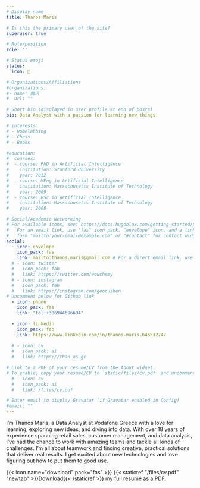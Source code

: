 ```yaml
---
# Display name
title: Thanos Maris

# Is this the primary user of the site?
superuser: true

# Role/position
role: ''

# Status emoji
status:
  icon: 🚀

# Organizations/Affiliations
#organizations:
#- name: 腾讯
#  url: ""

# Short bio (displayed in user profile at end of posts)
bio: Data Analyst with a passion for learning new things!

# interests:
# - Homelabbing
# - Chess
# - Books

#education:
#  courses:
#  - course: PhD in Artificial Intelligence
#    institution: Stanford University
#    year: 2012
#  - course: MEng in Artificial Intelligence
#    institution: Massachusetts Institute of Technology
#    year: 2009
#  - course: BSc in Artificial Intelligence
#    institution: Massachusetts Institute of Technology
#    year: 2008

# Social/Academic Networking
# For available icons, see: https://docs.hugoblox.com/getting-started/page-builder/#icons
#   For an email link, use "fas" icon pack, "envelope" icon, and a link in the
#   form "mailto:your-email@example.com" or "#contact" for contact widget.
social:
  - icon: envelope
    icon_pack: fas
    link: mailto:thanos.maris@gmail.com # For a direct email link, use "mailto:test@example.org".
  # - icon: twitter
  #   icon_pack: fab
  #   link: https://twitter.com/wowchemy
  # - icon: instagram
  #   icon_pack: fab
  #   link: https://instagram.com/geocushen
# Uncomment below for Github link
  - icon: phone
    icon_pack: fas
    link: "tel:+306944696694"

  - icon: linkedin
    icon_pack: fab
    link: https://www.linkedin.com/in/thanos-maris-b4653274/
  
  # - icon: cv
  #   icon_pack: ai
  #   link: https://than-os.gr

# Link to a PDF of your resume/CV from the About widget.
# To enable, copy your resume/CV to `static/files/cv.pdf` and uncomment the lines below.
  # - icon: cv
  #   icon_pack: ai
  #   link: /files/cv.pdf

# Enter email to display Gravatar (if Gravatar enabled in Config)
#email: ""
---
```


I’m Thanos Maris, a Data Analyst at Vodafone Greece with a love for learning, exploring new ideas, and diving into data. 
With over 18 years of experience spanning retail sales, customer management, and data analysis, I’ve had the chance to work with amazing teams and tackle all kinds of challenges.
I’m all about teamwork and finding creative, practical solutions that deliver real results. I get excited about new technologies and love figuring out how to put them to good use.

{{< icon name="download" pack="fas" >}} {{< staticref "/files/cv.pdf" "newtab" >}}Download{{< /staticref >}} my full resumé as a PDF.
